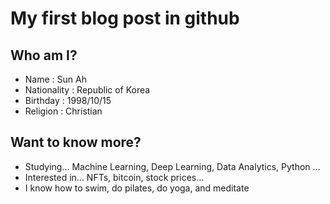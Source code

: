 # My first blog post in github

## Who am I?
- Name : Sun Ah
- Nationality : Republic of Korea
- Birthday : 1998/10/15
- Religion : Christian

## Want to know more? 
- Studying... Machine Learning, Deep Learning, Data Analytics, Python ... 
- Interested in... NFTs, bitcoin, stock prices... 
- I know how to swim, do pilates, do yoga, and meditate
